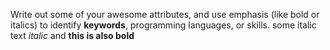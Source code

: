 Write out some of your awesome attributes, and use emphasis (like bold or italics) to identify **keywords**, programming languages, or skills. 
some italic text _italic_
and __this is also bold__
